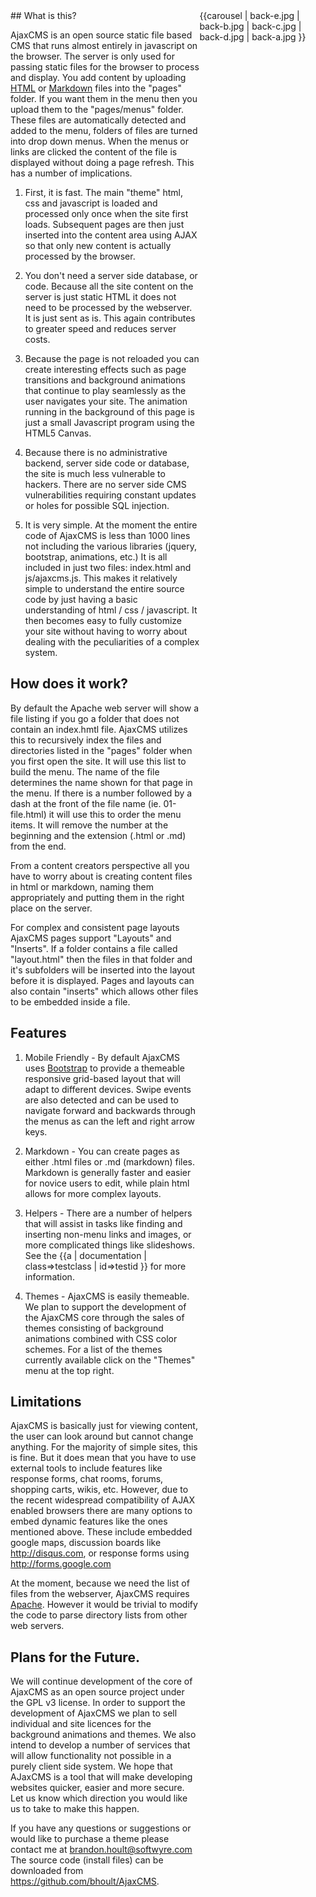 <div style="width:40%; height:100%; float:right; ">{{carousel | back-e.jpg | back-b.jpg | back-c.jpg | back-d.jpg | back-a.jpg }}</div>
## What is this?

AjaxCMS is an open source static file based CMS that runs almost entirely in javascript on the browser.  The server is only used for passing static files for the browser to process and display.  You add content by uploading [HTML](http://www.w3schools.com/html/) or [Markdown](https://guides.github.com/features/mastering-markdown/) files into the "pages" folder.  If you want them in the menu then you upload them to the "pages/menus" folder.  These files are automatically detected and added to the menu, folders of files are turned into drop down menus.  When the menus or links are clicked the content of the file is displayed without doing a page refresh.  This has a number of implications.  

1. First, it is fast.  The main "theme" html, css and javascript is loaded and processed only once when the site first loads.  Subsequent pages are then just inserted into the content area using AJAX so that only new content is actually processed by the browser.

2. You don't need a server side database, or code.  Because all the site content on the server is just static HTML it does not need to be processed by the webserver.  It is just sent as is. This again contributes to greater speed and reduces server costs.

3. Because the page is not reloaded you can create interesting effects such as page transitions and background animations that continue to play seamlessly as the user navigates your site. The animation running in the background of this page is just a small Javascript program using the HTML5 Canvas.  

4. Because there is no administrative backend, server side code or database, the site is much less vulnerable to hackers.  There are no server side CMS vulnerabilities requiring constant updates or holes for possible SQL injection.

5. It is very simple.  At the moment the entire code of AjaxCMS is less than 1000 lines not including the various libraries (jquery, bootstrap, animations, etc.) It is all included in just two files: index.html and js/ajaxcms.js.  This makes it relatively simple to understand the entire source code by just having a basic understanding of html / css / javascript.  It then becomes easy to fully customize your site without having to worry about dealing with the peculiarities of a complex system.  

## How does it work?
By default the Apache web server will show a file listing if you go a folder that does not contain an index.hmtl file.  AjaxCMS utilizes this to recursively index the files and directories listed in the "pages" folder when you first open the site.  It will use this list to build the menu.  The name of the file determines the name shown for that page in the menu.  If there is a number followed by a dash at the front of the file name (ie. 01-file.html) it will use this to order the menu items.  It will remove the number at the beginning and the extension (.html or .md) from the end.

From a content creators perspective all you have to worry about is creating content files in html or markdown, naming them appropriately and putting them in the right place on the server.

For complex and consistent page layouts AjaxCMS pages support "Layouts" and "Inserts".  If a folder contains a file called "layout.html" then the files in that folder and it's subfolders will be inserted into the layout before it is displayed.  Pages and layouts can also contain "inserts" which allows other files to be embedded inside a file.

## Features
1. Mobile Friendly - By default AjaxCMS uses [Bootstrap](http://getbootstrap.com/) to provide a themeable responsive grid-based layout that will adapt to different devices.  Swipe events are also detected and can be used to navigate forward and backwards through the menus as can the left and right arrow keys.

2. Markdown - You can create pages as either .html files or .md (markdown) files.  Markdown is generally faster and easier for novice users to edit, while plain html allows for more complex layouts.

3. Helpers - There are a number of helpers that will assist in tasks like finding and inserting non-menu links and images, or more complicated things like slideshows.  See the {{a | documentation | class=>testclass | id=>testid }} for more information.

4. Themes - AjaxCMS is easily themeable.  We plan to support the development of the AjaxCMS core through the sales of themes consisting of background animations combined with CSS color schemes. For a list of the themes currently available click on the "Themes" menu at the top right.

## Limitations
AjaxCMS is basically just for viewing content, the user can look around but cannot change anything. For the majority of simple sites, this is fine.  But it does mean that you have to use external tools to include features like response forms, chat rooms, forums, shopping carts, wikis, etc. However, due to the recent widespread compatibility of AJAX enabled browsers there are many options to embed dynamic features like the ones mentioned above.  These include embedded google maps, discussion boards like http://disqus.com, or response forms using http://forms.google.com 

At the moment, because we need the list of files from the webserver, AjaxCMS requires [Apache](http://www.apache.org/). However it would be trivial to modify the code to parse directory lists from other web servers.

## Plans for the Future.
We will continue development of the core of AjaxCMS as an open source project under the GPL v3 license. In order to support the development of AjaxCMS we plan to sell individual and site licences for the background animations and themes.  We also intend to develop a number of services that will allow functionality not possible in a purely client side system.  We hope that AJaxCMS is a tool that will make developing websites quicker, easier and more secure.  Let us know which direction you would like us to take to make this happen.

If you have any questions or suggestions or would like to purchase a theme please contact me at <a href="mailto:brandon.hoult@softwyre.com">brandon.hoult@softwyre.com</a> The source code (install files) can be downloaded from https://github.com/bhoult/AjaxCMS.
